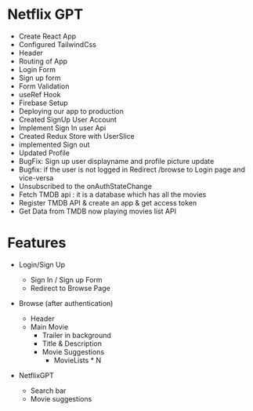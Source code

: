 # Netflix GPT

- Create React App
- Configured TailwindCss
- Header
- Routing of App
- Login Form
- Sign up form
- Form Validation
- useRef Hook
- Firebase Setup
- Deploying our app to production
- Created SignUp User Account
- Implement Sign In user Api
- Created Redux Store with UserSlice
- implemented Sign out
- Updated Profile
- BugFix: Sign up user displayname and profile picture    update
- Bugfix: if the user is not logged in Redirect /browse to Login page and vice-versa
- Unsubscribed to the onAuthStateChange
- Fetch TMDB api : it is a database which has all the movies 
- Register TMDB API & create an app & get access token
- Get Data from TMDB now playing movies list API


# Features
- Login/Sign Up
     - Sign In / Sign up Form
     - Redirect to Browse Page

- Browse (after authentication)
     - Header
     - Main Movie
          - Trailer in background
          - Title & Description
          - Movie Suggestions
               - MovieLists * N

- NetflixGPT
     - Search bar
     - Movie suggestions